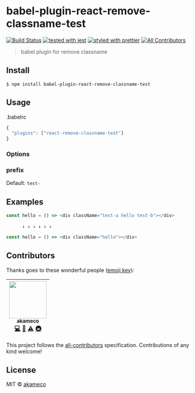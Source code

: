 # babel-plugin-react-remove-classname-test

[![Build Status](https://travis-ci.org/akameco/babel-plugin-react-remove-classname-test.svg?branch=master)](https://travis-ci.org/akameco/babel-plugin-react-remove-classname-test)
[![tested with jest](https://img.shields.io/badge/tested_with-jest-99424f.svg)](https://github.com/facebook/jest)
[![styled with prettier](https://img.shields.io/badge/styled_with-prettier-ff69b4.svg)](https://github.com/prettier/prettier)
[![All Contributors](https://img.shields.io/badge/all_contributors-1-orange.svg?style=flat-square)](#contributors)

> babel plugin for remove classname

## Install

```
$ npm install babel-plugin-react-remove-classname-test
```

## Usage

.babelrc

```js
{
  "plugins": ["react-remove-classname-test"]
}
```

### Options

### prefix

Default: `test-` <br>

## Examples

```js
const hello = () => <div className="test-a hello test-b"></div>

      ↓ ↓ ↓ ↓ ↓ ↓

const hello = () => <div className="hello"></div>
```

## Contributors

Thanks goes to these wonderful people
([emoji key](https://github.com/kentcdodds/all-contributors#emoji-key)):

<!-- ALL-CONTRIBUTORS-LIST:START - Do not remove or modify this section -->

| [<img src="https://avatars2.githubusercontent.com/u/4002137?v=4" width="100px;"/><br /><sub>akameco</sub>](http://akameco.github.io)<br />[💻](https://github.com/akameco/typed-assign/commits?author=akameco "Code") [📖](https://github.com/akameco/typed-assign/commits?author=akameco "Documentation") [⚠️](https://github.com/akameco/typed-assign/commits?author=akameco "Tests") [🚇](#infra-akameco "Infrastructure (Hosting, Build-Tools, etc)") |
| :-------------------------------------------------------------------------------------------------------------------------------------------------------------------------------------------------------------------------------------------------------------------------------------------------------------------------------------------------------------------------------------------------------------------------------------------------------: |


<!-- ALL-CONTRIBUTORS-LIST:END -->

This project follows the
[all-contributors](https://github.com/kentcdodds/all-contributors)
specification. Contributions of any kind welcome!

## License

MIT © [akameco](http://akameco.github.io)
